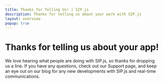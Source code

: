 ```yaml
---
title: Thanks for Telling Us! | SIP.js
description: Thanks for telling us about your work with SIP.js
layout: overview
popup: true
---
```

<div class="wrapper-bg-extend">
  <div class="feature">
    <h1 id="thank-you-heading">Thanks for telling us about your app!</h1>
    <p>
      We love hearing what people are doing with SIP.js, so thanks for dropping
      us a line. If you have any questions, check out our Support page, and keep
      an eye out on our blog for any new developments with SIP.js and real-time
      communications.</p>
  </div>
</div>
